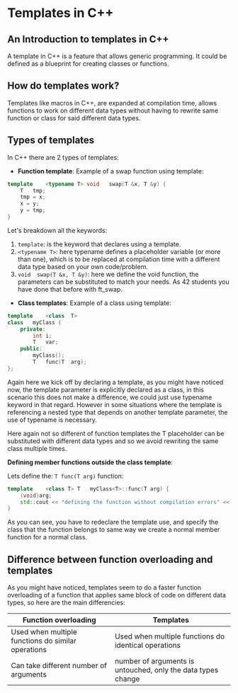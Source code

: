 # Templates in C++

## An Introduction to templates in C++

A template in C++ is a feature that allows generic programming. It could be defined as a blueprint for creating classes or functions.

## How do templates work?

Templates like macros in C++, are expanded at compilation time, allows functions to work on different data types without having to rewrite same function or class for said different data types.

## Types of templates

In C++ there are 2 types of templates:

*   **Function template**:
Example of a swap function using template:
```cpp
template    <typename T> void   swap(T &x, T &y) {
    T   tmp;
    tmp = x;
    x = y;
    y = tmp;
}
```

Let's breakdown all the keywords:
1. ```template```: is the keyword that declares using a template.
2. ```<typename T>```: here typename defines a placeholder variable (or more than one), which is to be replaced at compilation time with a different data type based on your own code/problem.
3. ```void  swap(T &x, T &y)```: here we define the void function, the parameters can be substituted to match your needs. As 42 students you have done that before with ft_swap.


*   **Class templates**:
Example of a class using template:
```cpp
template    <class  T>
class   myClass {
    private:
        int i;
        T   var;
    public:
        myClass();
        T   func(T  arg);
};
```
Again here we kick off by declaring a template, as you might have noticed now, the template parameter is explicitly declared as a class, in this scenario this does not make a difference, we could just use typename keyword in that regard. However in some situations where the template is referencing a nested type that depends on another template parameter, the use of typename is necessary.


Here again not so different of function templates the T placeholder can be substituted with different data types and so we avoid rewriting the same class multiple times.

**Defining member functions outside the class template**:

Lets define the: ```T func(T arg)``` function:

```cpp
template    <class T> T   myClass<T>::func(T arg) {
    (void)arg;
    std::cout << "defining the function without compilation errors" << std::endl;
}
```

As you can see, you have to redeclare the template use, and specify the class that the function belongs to same way we create a normal member function for a normal class.


##	Difference between function overloading and templates

As you might have noticed, templates seem to do a faster function overloading of a function that applies same block of code on different data types, so here are the main differencies:

Function overloading | Templates
------------- | -------------
Used when multiple functions do similar operations | Used when multiple functions do identical operations
Can take different number of arguments  | number of arguments is untouched, only the data types change
